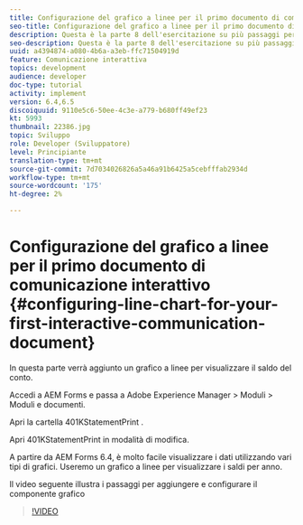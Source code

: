 ```yaml
---
title: Configurazione del grafico a linee per il primo documento di comunicazione interattivo
seo-title: Configurazione del grafico a linee per il primo documento di comunicazione interattivo
description: Questa è la parte 8 dell'esercitazione su più passaggi per creare il primo documento di comunicazione interattivo per il canale di stampa. In questa parte verrà aggiunto un grafico a linee per visualizzare il saldo del conto.
seo-description: Questa è la parte 8 dell'esercitazione su più passaggi per creare il primo documento di comunicazione interattivo per il canale di stampa. In questa parte verrà aggiunto un grafico a linee per visualizzare il saldo del conto.
uuid: a4394874-a080-4b6a-a3eb-ffc71504919d
feature: Comunicazione interattiva
topics: development
audience: developer
doc-type: tutorial
activity: implement
version: 6.4,6.5
discoiquuid: 9110e5c6-50ee-4c3e-a779-b680ff49ef23
kt: 5993
thumbnail: 22386.jpg
topic: Sviluppo
role: Developer (Sviluppatore)
level: Principiante
translation-type: tm+mt
source-git-commit: 7d7034026826a5a46a91b6425a5cebfffab2934d
workflow-type: tm+mt
source-wordcount: '175'
ht-degree: 2%

---
```



# Configurazione del grafico a linee per il primo documento di comunicazione interattivo {#configuring-line-chart-for-your-first-interactive-communication-document}

In questa parte verrà aggiunto un grafico a linee per visualizzare il saldo del conto.

Accedi a AEM Forms e passa a Adobe Experience Manager > Moduli > Moduli e documenti.

Apri la cartella 401KStatementPrint .

Apri 401KStatementPrint in modalità di modifica.

A partire da AEM Forms 6.4, è molto facile visualizzare i dati utilizzando vari tipi di grafici. Useremo un grafico a linee per visualizzare i saldi per anno.

Il video seguente illustra i passaggi per aggiungere e configurare il componente grafico

>[!VIDEO](https://video.tv.adobe.com/v/22386/?quality=9&learn=on)

